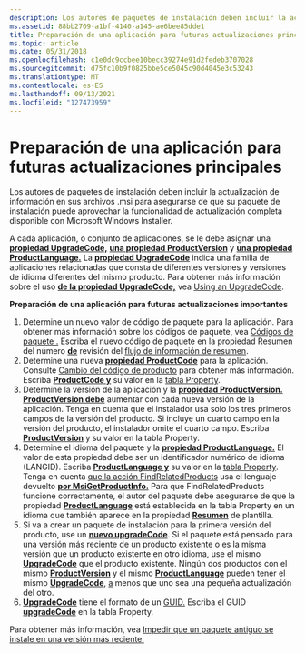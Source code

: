 ```yaml
---
description: Los autores de paquetes de instalación deben incluir la actualización de información en sus archivos .msi para asegurarse de que su paquete de instalación puede aprovechar la funcionalidad de actualización completa disponible con Microsoft Windows Installer.
ms.assetid: 88bb2709-a1bf-4140-a145-ae6bee85dde1
title: Preparación de una aplicación para futuras actualizaciones principales
ms.topic: article
ms.date: 05/31/2018
ms.openlocfilehash: c1e0dc9ccbee10becc39274e91d2fedeb3707028
ms.sourcegitcommit: d75fc10b9f0825bbe5ce5045c90d4045e3c53243
ms.translationtype: MT
ms.contentlocale: es-ES
ms.lasthandoff: 09/13/2021
ms.locfileid: "127473959"
---
```

# <a name="preparing-an-application-for-future-major-upgrades"></a>Preparación de una aplicación para futuras actualizaciones principales

Los autores de paquetes de instalación deben incluir la actualización de información en sus archivos .msi para asegurarse de que su paquete de instalación puede aprovechar la funcionalidad de actualización completa disponible con Microsoft Windows Installer.

A cada aplicación, o conjunto de aplicaciones, se le debe asignar una [**propiedad UpgradeCode,**](upgradecode.md) [**una propiedad ProductVersion**](productversion.md) y [**una propiedad ProductLanguage.**](productlanguage.md) La [**propiedad UpgradeCode**](upgradecode.md) indica una familia de aplicaciones relacionadas que consta de diferentes versiones y versiones de idioma diferentes del mismo producto. Para obtener más información sobre el uso [**de la propiedad UpgradeCode,**](upgradecode.md) vea [Using an UpgradeCode](using-an-upgradecode.md).

**Preparación de una aplicación para futuras actualizaciones importantes**

1.  Determine un nuevo valor de código de paquete para la aplicación. Para obtener más información sobre los códigos de paquete, vea [Códigos de paquete .](package-codes.md) Escriba el nuevo código de paquete en la propiedad Resumen del número [**de**](revision-number-summary.md) revisión del [flujo de información de resumen](summary-information-stream.md).
2.  Determine una nueva [**propiedad ProductCode**](productcode.md) para la aplicación. Consulte [Cambio del código de producto](changing-the-product-code.md) para obtener más información. Escriba [**ProductCode y**](productcode.md) su valor en la [tabla Property](property-table.md).
3.  Determine la versión de la aplicación y la [**propiedad ProductVersion.**](productversion.md) [**ProductVersion debe**](productversion.md) aumentar con cada nueva versión de la aplicación. Tenga en cuenta que el instalador usa solo los tres primeros campos de la versión del producto. Si incluye un cuarto campo en la versión del producto, el instalador omite el cuarto campo. Escriba [**ProductVersion**](productversion.md) y su valor en la tabla Property.
4.  Determine el idioma del paquete y la [**propiedad ProductLanguage.**](productlanguage.md) El valor de esta propiedad debe ser un identificador numérico de idioma (LANGID). Escriba [**ProductLanguage y**](productlanguage.md) su valor en la [tabla Property](property-table.md). Tenga en cuenta [que la acción FindRelatedProducts](findrelatedproducts-action.md) usa el lenguaje devuelto [**por MsiGetProductInfo.**](/windows/desktop/api/Msi/nf-msi-msigetproductinfoa) Para que FindRelatedProducts funcione correctamente, el autor del paquete debe asegurarse de que la propiedad [**ProductLanguage**](productlanguage.md) está establecida en la tabla Property en un idioma que también aparece en la propiedad [**Resumen**](template-summary.md) de plantilla.
5.  Si va a crear un paquete de instalación para la primera versión del producto, use un [**nuevo upgradeCode**](upgradecode.md). Si el paquete está pensado para una versión más reciente de un producto existente o es la misma versión que un producto existente en otro idioma, use el mismo [**UpgradeCode**](upgradecode.md) que el producto existente. Ningún dos productos con el mismo [**ProductVersion**](productversion.md) y el mismo [**ProductLanguage**](productlanguage.md) pueden tener el mismo [**UpgradeCode**](upgradecode.md), [a](small-updates.md) menos que uno sea una pequeña actualización del otro.
6.  [**UpgradeCode**](upgradecode.md) tiene el formato de un [GUID.](guid.md) Escriba el GUID [**upgradeCode**](upgradecode.md) en la tabla Property.

Para obtener más información, vea [Impedir que un paquete antiguo se instale en una versión más reciente.](preventing-an-old-package-from-installing-over-a-newer-version.md)

 

 



